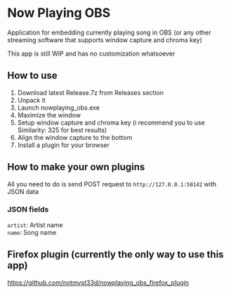 # Now Playing OBS
Application for embedding currently playing song in OBS (or any other streaming software that supports window capture and chroma key)

This app is still WIP and has no customization whatsoever

## How to use
1. Download latest Release.7z from Releases section
2. Unpack it
3. Launch nowplaying_obs.exe
4. Maximize the window
5. Setup window capture and chroma key (i recommend you to use Similarity: 325 for best results)
6. Align the window capture to the bottom
7. Install a plugin for your browser

## How to make your own plugins
All you need to do is send POST request to `http://127.0.0.1:50142` with JSON data

### JSON fields
`artist`: Artist name  
`name`: Song name

## Firefox plugin (currently the only way to use this app)
https://github.com/notmyst33d/nowplaying_obs_firefox_plugin
